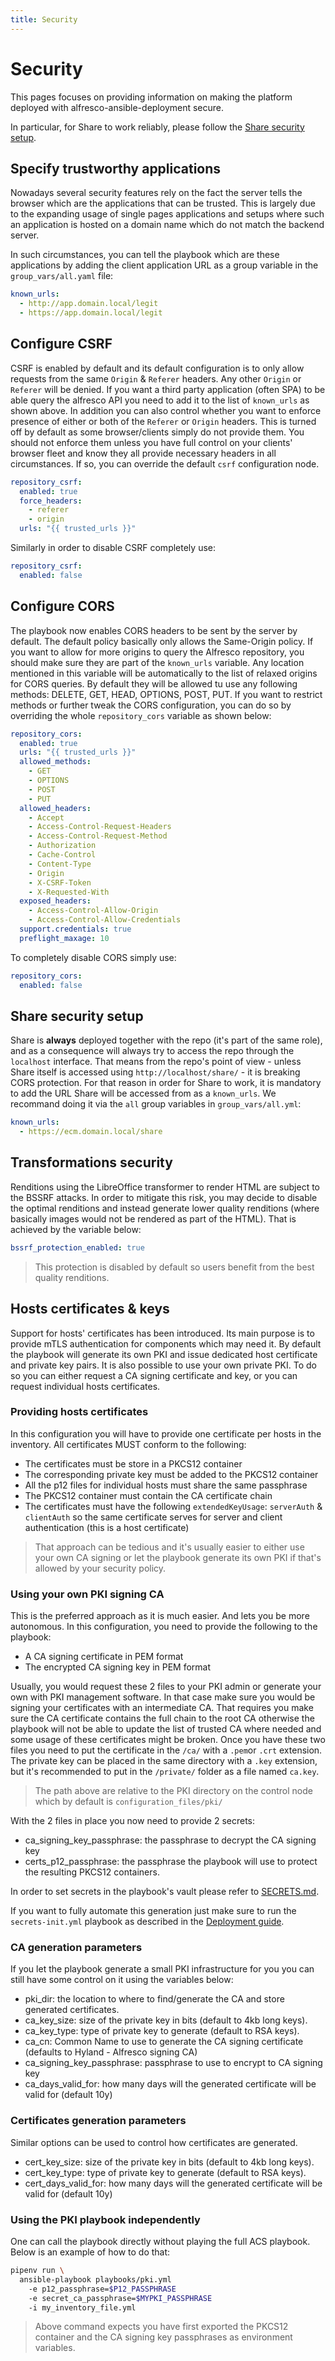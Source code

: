 ```yaml
---
title: Security
---
```


# Security

This pages focuses on providing information on making the platform deployed
with alfresco-ansible-deployment secure.

In particular, for Share to work reliably, please follow the
[Share security setup](#share-security-setup).

## Specify trustworthy applications

Nowadays several security features rely on the fact the server tells the
browser which are the applications that can be trusted. This is largely due to
the expanding usage of single pages applications and setups where such an
application is hosted on a domain name which do not match the backend server.

In such circumstances, you can tell the playbook which are these applications by
 adding the client application URL as a group variable in the
`group_vars/all.yaml` file:

```yaml
known_urls:
  - http://app.domain.local/legit
  - https://app.domain.local/legit
```

## Configure CSRF

CSRF is enabled by default and its default configuration is to only allow
requests from the same `Origin` & `Referer` headers. Any other `Origin` or
`Referer` will be denied.
If you want a third party application (often SPA) to be able query the alfresco
API you need to add it to the list of `known_urls` as shown above.
In addition you can also control whether you want to enforce presence of either
or both of the `Referer` or `Origin` headers. This is turned off by default as
some browser/clients simply do not provide them. You should not enforce them
unless you have full control on your clients' browser fleet and know they all
provide necessary headers in all circumstances. If so, you can override the
default `csrf` configuration node.

```yaml
repository_csrf:
  enabled: true
  force_headers:
    - referer
    - origin
  urls: "{{ trusted_urls }}"
```

Similarly in order to disable CSRF completely use:

```yaml
repository_csrf:
  enabled: false
```

## Configure CORS

The playbook now enables CORS headers to be sent by the server by default. The
default policy basically only allows the Same-Origin policy.
If you want to allow for more origins to query  the Alfresco repository, you
should make sure they are part of the `known_urls` variable. Any location
mentioned in this variable will be automatically to the list of relaxed origins
for CORS queries. By default they will be allowed tu use any following methods:
DELETE, GET, HEAD, OPTIONS, POST, PUT. If you want to restrict methods or
further tweak the CORS configuration, you can do so by overriding the whole
`repository_cors` variable as shown below:

```yaml
repository_cors:
  enabled: true
  urls: "{{ trusted_urls }}"
  allowed_methods:
    - GET
    - OPTIONS
    - POST
    - PUT
  allowed_headers:
    - Accept
    - Access-Control-Request-Headers
    - Access-Control-Request-Method
    - Authorization
    - Cache-Control
    - Content-Type
    - Origin
    - X-CSRF-Token
    - X-Requested-With
  exposed_headers:
    - Access-Control-Allow-Origin
    - Access-Control-Allow-Credentials
  support.credentials: true
  preflight_maxage: 10
```

To completely disable CORS simply use:

```yaml
repository_cors:
  enabled: false
```

## Share security setup

Share is **always** deployed together with the repo (it's part of the same
role), and as a consequence will always try to access the repo through the
`localhost` interface. That means from the repo's point of view - unless Share
itself is accessed using `http://localhost/share/` - it is breaking CORS
protection. For that reason in order for Share to work, it is mandatory to add
the URL Share will be accessed from as a `known_urls`. We recommand doing it via
the `all` group variables in `group_vars/all.yml`:

```yaml
known_urls:
  - https://ecm.domain.local/share
```

## Transformations security

Renditions using the LibreOffice transformer to render HTML are subject to the
BSSRF attacks. In order to mitigate this risk, you may decide to disable the
optimal renditions and instead generate lower quality renditions (where
basically images would not be rendered as part of the HTML).
That is achieved by the variable below:

```yaml
bssrf_protection_enabled: true
```

> This protection is disabled by default so users benefit from the best quality renditions.

## Hosts certificates & keys

Support for hosts' certificates has been introduced.
Its main purpose is to provide mTLS authentication for components which may
need it. By default the playbook will generate its own PKI and issue dedicated
host certificate and private key pairs. It is also possible to use your own
private PKI. To do so you can either request a CA signing certificate and key,
or you can request individual hosts certificates.

### Providing hosts certificates

In this configuration you will have to provide one certificate per hosts in the
inventory. All certificates MUST conform to the following:

- The certificates must be store in a PKCS12 container
- The corresponding private key must be added to the PKCS12 container
- All the p12 files for individual hosts must share the same passphrase
- The PKCS12 container must contain the CA certificate chain
- The certificates must have the following `extendedKeyUsage`: `serverAuth` &
  `clientAuth` so the same certificate serves for server and client
  authentication (this is a host certificate)

> That approach can be tedious and it's usually easier to either use your own
> CA signing or let the playbook generate its own PKI if that's allowed by your
> security policy.

### Using your own PKI signing CA

This is the preferred approach as it is much easier. And lets you be more
autonomous.  In this configuration, you need to provide the following to the
playbook:

- A CA signing certificate in PEM format
- The encrypted CA signing key in PEM format

Usually, you would request these 2 files to your PKI admin or generate your own
with PKI management software. In that case make sure you would be signing your
certificates with an intermediate CA. That requires you make sure the CA
certificate contains the full chain to the root CA otherwise the playbook will
not be able to update the list of trusted CA where needed and some usage of
these certificates might be broken.
Once you have these two files you need to put the certificate in the `/ca/` with
a `.pem`or `.crt` extension. The private key can be placed in the same directory
with a `.key` extension, but it's recommended to put in the `/private/` folder
as a file named `ca.key`.

> The path above are relative to the PKI directory on the control node which by
> default is `configuration_files/pki/`

With the 2 files in place you now need to provide 2 secrets:

- ca_signing_key_passphrase: the passphrase to decrypt the CA signing key
- certs_p12_passphrase: the passphrase the playbook will use to protect the
  resulting PKCS12 containers.

In order to set secrets in the playbook's vault please refer to
[SECRETS.md](SECRETS.md).

If you want to fully automate this generation just make sure to run the
`secrets-init.yml` playbook as described in the
[Deployment guide](./deployment-guide.md#encrypted-variables).

### CA generation parameters

If you let the playbook generate a small PKI infrastructure for you you can
still have some control on it using the variables below:

- pki_dir: the location to where to find/generate the CA and store generated
  certificates.
- ca_key_size: size of the private key in bits (default to 4kb long keys).
- ca_key_type: type of private key to generate (default to RSA keys).
- ca_cn: Common Name to use to generate the CA signing certificate (defaults
  to Hyland - Alfresco signing CA)
- ca_signing_key_passphrase: passphrase to use to encrypt to CA signing key
- ca_days_valid_for: how many days will the generated certificate will be
  valid for (default 10y)

### Certificates generation parameters

Similar options can be used to control how certificates are generated.

- cert_key_size: size of the private key in bits (default to 4kb long keys).
- cert_key_type: type of private key to generate (default to RSA keys).
- cert_days_valid_for: how many days will the generated certificate will be
  valid for (default 10y)

### Using the PKI playbook independently

One can call the playbook directly without playing the full ACS playbook.
Below is an example of how to do that:

```bash
pipenv run \
  ansible-playbook playbooks/pki.yml
    -e p12_passphrase=$P12_PASSPHRASE
    -e secret_ca_passphrase=$MYPKI_PASSPHRASE
    -i my_inventory_file.yml
```

> Above command expects you have first exported the PKCS12 container and the CA
> signing key passphrases as environment variables.
